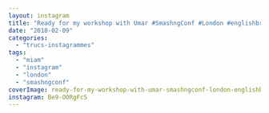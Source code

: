 ```yaml
---
layout: instagram
title: "Ready for my workshop with Umar #SmashngConf #London #englishbreakfast"
date: "2018-02-09"
categories: 
  - "trucs-instagrammes"
tags: 
  - "miam"
  - "instagram"
  - "london"
  - "smashngconf"
coverImage: ready-for-my-workshop-with-umar-smashngconf-london-englishbreakfast.jpg
instagram: Be9-O0RgFcS
---
```

